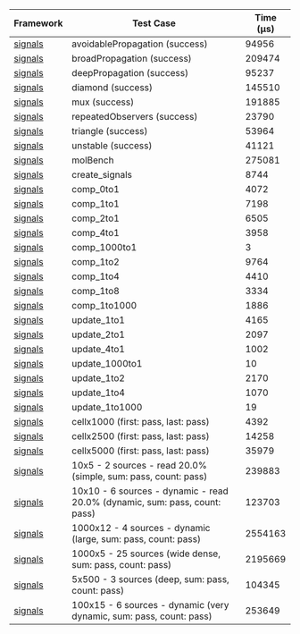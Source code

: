 | Framework | Test Case | Time (μs) |
| --- | --- | --- |
| [signals](https://github.com/rodydavis/signals.dart) | avoidablePropagation (success) | 94956 |
| [signals](https://github.com/rodydavis/signals.dart) | broadPropagation (success) | 209474 |
| [signals](https://github.com/rodydavis/signals.dart) | deepPropagation (success) | 95237 |
| [signals](https://github.com/rodydavis/signals.dart) | diamond (success) | 145510 |
| [signals](https://github.com/rodydavis/signals.dart) | mux (success) | 191885 |
| [signals](https://github.com/rodydavis/signals.dart) | repeatedObservers (success) | 23790 |
| [signals](https://github.com/rodydavis/signals.dart) | triangle (success) | 53964 |
| [signals](https://github.com/rodydavis/signals.dart) | unstable (success) | 41121 |
| [signals](https://github.com/rodydavis/signals.dart) | molBench | 275081 |
| [signals](https://github.com/rodydavis/signals.dart) | create_signals | 8744 |
| [signals](https://github.com/rodydavis/signals.dart) | comp_0to1 | 4072 |
| [signals](https://github.com/rodydavis/signals.dart) | comp_1to1 | 7198 |
| [signals](https://github.com/rodydavis/signals.dart) | comp_2to1 | 6505 |
| [signals](https://github.com/rodydavis/signals.dart) | comp_4to1 | 3958 |
| [signals](https://github.com/rodydavis/signals.dart) | comp_1000to1 | 3 |
| [signals](https://github.com/rodydavis/signals.dart) | comp_1to2 | 9764 |
| [signals](https://github.com/rodydavis/signals.dart) | comp_1to4 | 4410 |
| [signals](https://github.com/rodydavis/signals.dart) | comp_1to8 | 3334 |
| [signals](https://github.com/rodydavis/signals.dart) | comp_1to1000 | 1886 |
| [signals](https://github.com/rodydavis/signals.dart) | update_1to1 | 4165 |
| [signals](https://github.com/rodydavis/signals.dart) | update_2to1 | 2097 |
| [signals](https://github.com/rodydavis/signals.dart) | update_4to1 | 1002 |
| [signals](https://github.com/rodydavis/signals.dart) | update_1000to1 | 10 |
| [signals](https://github.com/rodydavis/signals.dart) | update_1to2 | 2170 |
| [signals](https://github.com/rodydavis/signals.dart) | update_1to4 | 1070 |
| [signals](https://github.com/rodydavis/signals.dart) | update_1to1000 | 19 |
| [signals](https://github.com/rodydavis/signals.dart) | cellx1000 (first: pass, last: pass) | 4392 |
| [signals](https://github.com/rodydavis/signals.dart) | cellx2500 (first: pass, last: pass) | 14258 |
| [signals](https://github.com/rodydavis/signals.dart) | cellx5000 (first: pass, last: pass) | 35979 |
| [signals](https://github.com/rodydavis/signals.dart) | 10x5 - 2 sources - read 20.0% (simple, sum: pass, count: pass) | 239883 |
| [signals](https://github.com/rodydavis/signals.dart) | 10x10 - 6 sources - dynamic - read 20.0% (dynamic, sum: pass, count: pass) | 123703 |
| [signals](https://github.com/rodydavis/signals.dart) | 1000x12 - 4 sources - dynamic (large, sum: pass, count: pass) | 2554163 |
| [signals](https://github.com/rodydavis/signals.dart) | 1000x5 - 25 sources (wide dense, sum: pass, count: pass) | 2195669 |
| [signals](https://github.com/rodydavis/signals.dart) | 5x500 - 3 sources (deep, sum: pass, count: pass) | 104345 |
| [signals](https://github.com/rodydavis/signals.dart) | 100x15 - 6 sources - dynamic (very dynamic, sum: pass, count: pass) | 253649 |
